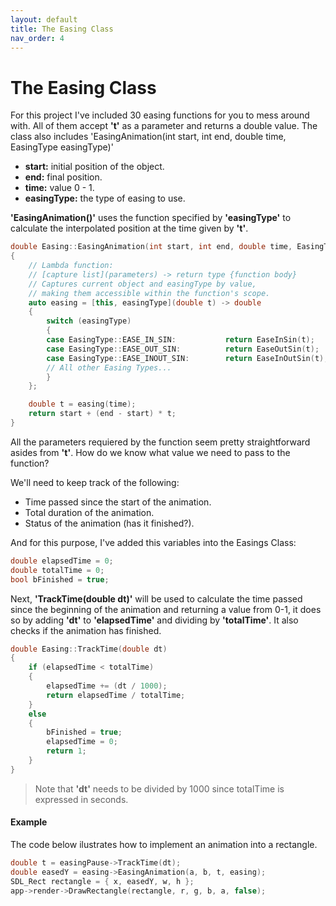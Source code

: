 ```yaml
---
layout: default
title: The Easing Class
nav_order: 4
---
```


# The Easing Class

For this project I've included 30 easing functions for you to mess around with. All of them accept __'t'__ as a parameter and returns a double value.
The class also includes 'EasingAnimation(int start, int end, double time, EasingType easingType)'
- **start:** initial position of the object.
- **end:** final position.
- **time:** value 0 - 1.
- **easingType:** the type of easing to use.

__'EasingAnimation()'__ uses the function specified by __'easingType'__ to calculate the interpolated position at the time given by __'t'__.

```c++
double Easing::EasingAnimation(int start, int end, double time, EasingType easingType)
{
    // Lambda function:
    // [capture list](parameters) -> return type {function body}
    // Captures current object and easingType by value,
    // making them accessible within the function's scope.
    auto easing = [this, easingType](double t) -> double
    {
        switch (easingType)
        {
        case EasingType::EASE_IN_SIN:           return EaseInSin(t);
        case EasingType::EASE_OUT_SIN:          return EaseOutSin(t);    
        case EasingType::EASE_INOUT_SIN:        return EaseInOutSin(t);
        // All other Easing Types...
        }
    };

    double t = easing(time);
    return start + (end - start) * t;
}
```

All the parameters requiered by the function seem pretty straightforward asides from __'t'__. How do we know what value we need to pass to the function?

We'll need to keep track of the following:
- Time passed since the start of the animation.
- Total duration of the animation.
- Status of the animation (has it finished?).

And for this purpose, I've added this variables into the Easings Class:

```c++
double elapsedTime = 0;
double totalTime = 0;
bool bFinished = true;
```

Next, __'TrackTime(double dt)'__ will be used to calculate the time passed since the beginning of the animation and returning a value from 0-1, it does so by adding __'dt'__ to __'elapsedTime'__ and dividing by __'totalTime'__. It also checks if the animation has finished.

```c++
double Easing::TrackTime(double dt)
{
    if (elapsedTime < totalTime)
    {
        elapsedTime += (dt / 1000);
        return elapsedTime / totalTime;
    }
    else
    {
        bFinished = true;
        elapsedTime = 0;
        return 1;
    }
}
```
> Note that __'dt'__ needs to be divided by 1000 since totalTime is expressed in seconds.

#### Example

The code below ilustrates how to implement an animation into a rectangle.
```c++
double t = easingPause->TrackTime(dt);
double easedY = easing->EasingAnimation(a, b, t, easing);
SDL_Rect rectangle = { x, easedY, w, h };
app->render->DrawRectangle(rectangle, r, g, b, a, false);
```
